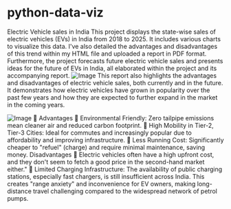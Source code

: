 # python-data-viz
Electric Vehicle sales in India
This project displays the state-wise sales of electric vehicles (EVs) in India from 2018 to 2025. It includes various charts to visualize this data. I've also detailed the advantages and disadvantages of this trend within my HTML file and uploaded a report in PDF format. Furthermore, the project forecasts future electric vehicle sales and presents ideas for the future of EVs in India, all elaborated within the project and its accompanying report.
![Image](https://github.com/user-attachments/assets/4fc6fc32-51fd-4a32-b9a6-e4ec5ad5a0fa)
This report also highlights the advantages and disadvantages of electric vehicle sales, both currently and in the future. It demonstrates how electric vehicles have grown in popularity over the past few years and how they are expected to further expand in the market in the coming years.

![Image](https://github.com/user-attachments/assets/1b689a46-b7f3-4023-9d6f-8fd8f1624abc)
 Advantages
 Environmental Friendly: Zero tailpipe emissions mean cleaner air and reduced 
carbon footprint.
 High Mobility in Tier-2, Tier-3 Cities: Ideal for commutes and increasingly 
popular due to affordability and improving infrastructure.
 Less Running Cost: Significantly cheaper to "refuel" (charge) and require 
minimal maintenance, saving money.
Disadvantages
 Electric vehicles often have a high upfront cost, and they don't seem to fetch a good 
price in the second-hand market either."
 Limited Charging Infrastructure: The availability of public charging stations, 
especially fast chargers, is still insufficient across India. This creates "range 
anxiety" and inconvenience for EV owners, making long-distance travel 
challenging compared to the widespread network of petrol pumps.
